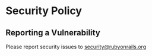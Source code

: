 # Security Policy

## Reporting a Vulnerability

Please report security issues to security@rubyonrails.org
